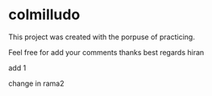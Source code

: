 # colmilludo

This project was created with the porpuse of practicing.

Feel free for add your comments
thanks
best regards
hiran

add 1

change in rama2
